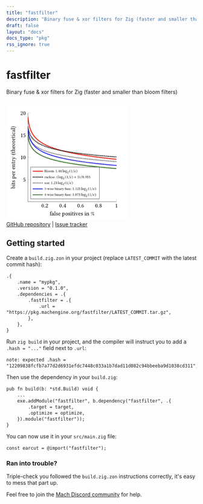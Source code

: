 ```yaml
---
title: "fastfilter"
description: "Binary fuse & xor filters for Zig (faster and smaller than bloom filters)"
draft: false
layout: "docs"
docs_type: "pkg"
rss_ignore: true
---
```


# fastfilter

Binary fuse & xor filters for Zig (faster and smaller than bloom filters)

<div style="display: flex; flex-direction: column; justify-content: space-between; align-items: left; margin-bottom: 1rem;">
    <a href="/img/fastfilter.png"><img src="/img/fastfilter.png" style="width: 20rem; margin-top: 1rem;"></a>
    <span>
        <a href="https://github.com/hexops/fastfilter">GitHub repository</a> | <a href="https://github.com/hexops/fastfilter/issues">Issue tracker</a>
    </span>
</div>

## Getting started

Create a `build.zig.zon` in your project (replace `LATEST_COMMIT` with the latest commit hash):

```zig
.{
    .name = "mypkg",
    .version = "0.1.0",
    .dependencies = .{
        .fastfilter = .{
            .url = "https://pkg.machengine.org/fastfilter/LATEST_COMMIT.tar.gz",
        },
    },
}
```

Run `zig build` in your project, and the compiler will instruct you to add a `.hash = "..."` field next to `.url`:

```
note: expected .hash = "12209838fcfb7a77d2d6931efdc7448c033a1b7dad11d082c94bbeeba9d1038cd311",
```

Then use the dependency in your `build.zig`:

```zig
pub fn build(b: *std.Build) void {
    ...
    exe.addModule("fastfilter", b.dependency("fastfilter", .{
        .target = target,
        .optimize = optimize,
    }).module("fastfilter"));
}
```

You can now use it in your `src/main.zig` file:

```zig
const earcut = @import("fastfilter");
```

### Ran into trouble?

Triple-check you followed the `build.zig.zon` instructions correctly, it's easy to mess that part up.

Feel free to join the [Mach Discord community](../../discord) for help.
